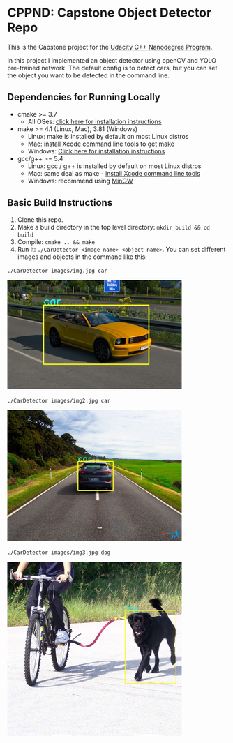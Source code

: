# CPPND: Capstone Object Detector Repo

This is the Capstone project for the [Udacity C++ Nanodegree Program](https://www.udacity.com/course/c-plus-plus-nanodegree--nd213).

In this project I implemented an object detector using openCV and YOLO pre-trained network. The default config is to detect cars, but you can set the object you want to be detected in the command line. 

## Dependencies for Running Locally
* cmake >= 3.7
  * All OSes: [click here for installation instructions](https://cmake.org/install/)
* make >= 4.1 (Linux, Mac), 3.81 (Windows)
  * Linux: make is installed by default on most Linux distros
  * Mac: [install Xcode command line tools to get make](https://developer.apple.com/xcode/features/)
  * Windows: [Click here for installation instructions](http://gnuwin32.sourceforge.net/packages/make.htm)
* gcc/g++ >= 5.4
  * Linux: gcc / g++ is installed by default on most Linux distros
  * Mac: same deal as make - [install Xcode command line tools](https://developer.apple.com/xcode/features/)
  * Windows: recommend using [MinGW](http://www.mingw.org/)

## Basic Build Instructions

1. Clone this repo.
2. Make a build directory in the top level directory: `mkdir build && cd build`
3. Compile: `cmake .. && make`
4. Run it: `./CarDetector <image name> <object name>`. 
You can set different images and objects in the command like this: 

`./CarDetector images/img.jpg car`

<img src="/images/detected_img.jpg" height="250px" width="400px" >

`./CarDetector images/img2.jpg car`

<img src="/images/detected_img2.jpg" height="300px" width="400px" >

`./CarDetector images/img3.jpg dog`

<img src="/images/detected_img3.jpg" height="400px" width="400px" >
